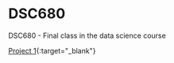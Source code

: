 # DSC680
DSC680 - Final class in the data science course

[Project 1](Project%201%20-%20Creditcard%20Fraud%20detection/README.md){:target="_blank"}
